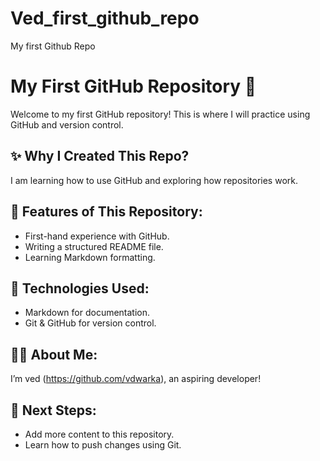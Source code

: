 # Ved_first_github_repo
My first Github Repo
# My First GitHub Repository 🚀

Welcome to my first GitHub repository! This is where I will practice using GitHub and version control.

## ✨ Why I Created This Repo?
I am learning how to use GitHub and exploring how repositories work.

## 📌 Features of This Repository:
- First-hand experience with GitHub.
- Writing a structured README file.
- Learning Markdown formatting.

## 🔧 Technologies Used:
- Markdown for documentation.
- Git & GitHub for version control.

## 👨‍💻 About Me:
I’m ved (https://github.com/vdwarka), an aspiring developer!

## 🎯 Next Steps:
- Add more content to this repository.
- Learn how to push changes using Git.
